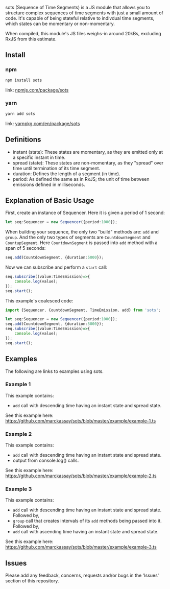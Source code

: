 sots (Sequence of Time Segments) is a JS module that allows you to structure complex sequences of time segments with just a small amount of code.  It's capable of being stateful relative to indivdual time segments, which states can be momentary or non-momentary. 

When compiled, this module's JS files weighs-in around 20kBs, excluding RxJS from this estimate.

## Install
### npm
```bash
npm install sots
```
link: [npmjs.com/package/sots](https://www.npmjs.com/package/sots)

### yarn
```bash
yarn add sots
```
link: [yarnpkg.com/en/package/sots](https://yarnpkg.com/en/package/sots)

## Definitions
* instant (state): These states are momentary, as they are emitted only at a specific instant in time.
* spread (state): These states are non-momentary, as they "spread" over time until termination of its time segment.
* duration: Defines the length of a segment (in time).
* period: As defined the same as in RxJS; the unit of time between emissions defined in milliseconds.

## Explanation of Basic Usage
First, create an instance of Sequencer.  Here it is given a period of 1 second:
```typescript
let seq:Sequencer = new Sequencer({period:1000});
```

When building your sequence, the only two "build" methods are: `add` and `group`.  And the only two types of segments are `CountdownSegment` and `CountupSegment`.  Here `CountdownSegment` is passed into `add` method with a span of 5 seconds:
```typescript
seq.add(CountdownSegment, {duration:5000});
```

Now we can subscribe and perform a `start` call:
```typescript
seq.subscribe((value:TimeEmission)=>{
    console.log(value);
});
seq.start();
```

This example's coalesced code:
```typescript
import {Sequencer, CountdownSegment, TimeEmission, add} from 'sots';

let seq:Sequencer = new Sequencer({period:1000});
seq.add(CountdownSegment, {duration:5000});
seq.subscribe((value:TimeEmission)=>{
    console.log(value);
});
seq.start();
```

## Examples
The following are links to examples using sots.

### Example 1
This example contains: 
* `add` call with descending time having an instant state and spread state.

See this example here: https://github.com/marckassay/sots/blob/master/example/example-1.ts

### Example 2
This example contains: 
* `add` call with descending time having an instant state and spread state.
* output from console.log() calls.

See this example here: https://github.com/marckassay/sots/blob/master/example/example-2.ts

### Example 3
This example contains: 
* `add` call with descending time having an instant state and spread state.  Followed by,
* `group` call that creates intervals of its `add` methods being passed into it.  Followed by,
* `add` call with ascending time having an instant state and spread state.

See this example here: https://github.com/marckassay/sots/blob/master/example/example-3.ts

## Issues
 Please add any feedback, concerns, requests and/or bugs in the 'Issues' section of this repository.